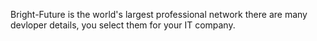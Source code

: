 Bright-Future    is the world's largest professional network there are many devloper details, you select  them for your IT company.
